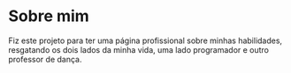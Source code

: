 # Sobre mim

Fiz este projeto para ter uma página profissional sobre minhas habilidades, resgatando os dois lados da minha vida, uma lado programador e outro professor de dança.
